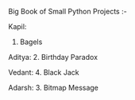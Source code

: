 Big Book of Small Python Projects :-

Kapil:
1. Bagels

Aditya:
2. Birthday Paradox

Vedant:
4. Black Jack

Adarsh:
3. Bitmap Message
